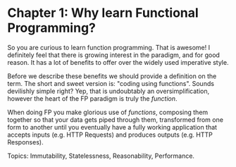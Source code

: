 # Chapter 1: Why learn Functional Programming?

So you are curious to learn function programming. That is awesome! I definitely feel that there is growing interest in the paradigm, and for good reason.  It has a lot of benefits to offer over the widely used imperative style.

Before we describe these benefits we should provide a definition on the term. The short and sweet version is: "coding using functions".  Sounds devilishly simple right? Yep, that is undoubtably an oversimplification, however the heart of the FP paradigm is truly the _function_.

When doing FP you make glorious use of _functions_, composing them together so that your data gets piped through them, transformed from one form to another until you eventually have a fully working application that accepts inputs \(e.g. HTTP Requests\) and produces outputs \(e.g. HTTP Responses\).

Topics: Immutability, Statelessness, Reasonability, Performance.


